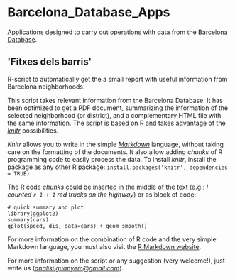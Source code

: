 # Barcelona_Database_Apps
Applications designed to carry out operations with data from the [Barcelona Database](https://github.com/AnalisiGuanyem/Barcelona_Database).

## 'Fitxes dels barris'
R-script to automatically get the a small report with useful information from Barcelona neighborhoods. 

This script takes relevant information from the Barcelona Database. It has been optimized to get a PDF document, summarizing the information of the selected neighborhood (or district), and a complementary HTML file with the same information. The script is based on R and takes advantage of the [*knitr*](https://github.com/yihui/knitr#readme) possibilities.

*Knitr* allows you to write in the simple [*Markdown*](http://en.wikipedia.org/wiki/Markdown) language, without taking care on the formatting of the documents. It also allow adding *chunks* of R programming code to easily process the data. To install *knitr*, install the package as any other R package: `install.packages('knitr', dependencies = TRUE)`

The R code *chunks* could be inserted in the middle of the text (e.g.: *I counted `r 1 + 1` red trucks on the highway*) or as block of code: 

``` {r}
# quick summary and plot
library(ggplot2)
summary(cars)
qplot(speed, dis, data=cars) + geom_smooth()
```
For more information on the combination of R code and the very simple Markdown language, you must also visit the [R Markdown website](https://github.com/rstudio/rmarkdown#readme).

For more information on the script or any suggestion (very welcome!), just write us (*analisi.guanyem@gmail.com*).

